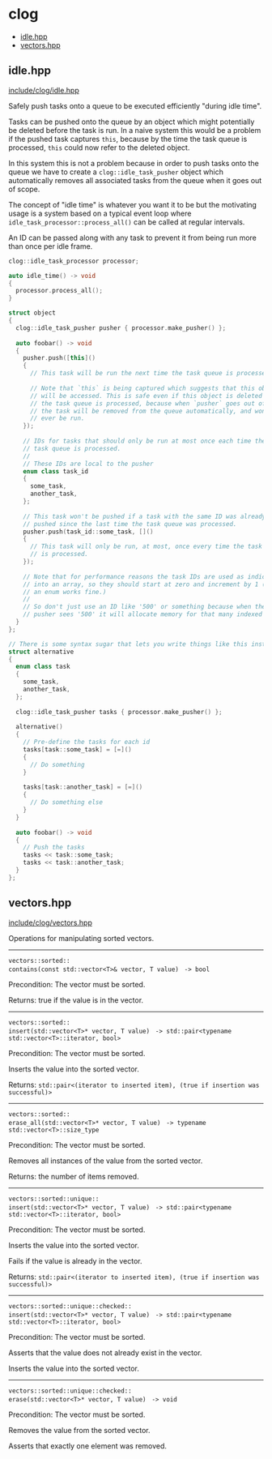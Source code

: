 # clog

- [idle.hpp](#idlehpp)
- [vectors.hpp](#vectorshpp)

## idle.hpp
[include/clog/idle.hpp](include/clog/idle.hpp)

Safely push tasks onto a queue to be executed efficiently "during idle time".

Tasks can be pushed onto the queue by an object which might potentially be deleted before the task is run. In a naive system this would be a problem if the pushed task captures `this`, because by the time the task queue is processed, `this` could now refer to the deleted object.

In this system this is not a problem because in order to push tasks onto the queue we have to create a `clog::idle_task_pusher` object which automatically removes all associated tasks from the queue when it goes out of scope.

The concept of "idle time" is whatever you want it to be but the motivating usage is a system based on a typical event loop where `idle_task_processor::process_all()` can be called at regular intervals.

An ID can be passed along with any task to prevent it from being run more than once per idle frame.

```c++
clog::idle_task_processor processor;

auto idle_time() -> void
{
  processor.process_all();
}

struct object
{
  clog::idle_task_pusher pusher { processor.make_pusher() };
  
  auto foobar() -> void
  {
    pusher.push([this]()
    {
      // This task will be run the next time the task queue is processed.
      
      // Note that `this` is being captured which suggests that this object
      // will be accessed. This is safe even if this object is deleted before
      // the task queue is processed, because when `pusher` goes out of scope
      // the task will be removed from the queue automatically, and won't
      // ever be run.
    });
    
    // IDs for tasks that should only be run at most once each time the
    // task queue is processed.
    //
    // These IDs are local to the pusher
    enum class task_id
    {
      some_task,
      another_task,
    };
    
    // This task won't be pushed if a task with the same ID was already
    // pushed since the last time the task queue was processed.
    pusher.push(task_id::some_task, []()
    {
      // This task will only be run, at most, once every time the task queue
      // is processed.
    });
    
    // Note that for performance reasons the task IDs are used as indices
    // into an array, so they should start at zero and increment by 1 (so
    // an enum works fine.)
    //
    // So don't just use an ID like '500' or something because when the
    // pusher sees '500' it will allocate memory for that many indexed tasks.
  }
};
```
```c++
// There is some syntax sugar that lets you write things like this instead
struct alternative
{
  enum class task
  {
    some_task,
    another_task,
  };
  
  clog::idle_task_pusher tasks { processor.make_pusher() };
  
  alternative()
  {
    // Pre-define the tasks for each id
    tasks[task::some_task] = [=]()
    {
      // Do something
    }
    
    tasks[task::another_task] = [=]()
    {
      // Do something else
    }
  }
  
  auto foobar() -> void
  {
    // Push the tasks
    tasks << task::some_task;
    tasks << task::another_task;
  }
};

```

## vectors.hpp
[include/clog/vectors.hpp](include/clog/vectors.hpp)

Operations for manipulating sorted vectors.

---
`vectors::sorted::`<br/>
`contains(const std::vector<T>& vector, T value)` ` -> bool`

Precondition: The vector must be sorted.

Returns: true if the value is in the vector.

---
`vectors::sorted::`<br/>
`insert(std::vector<T>* vector, T value)` ` -> std::pair<typename std::vector<T>::iterator, bool>`

Precondition: The vector must be sorted.

Inserts the value into the sorted vector.

Returns: `std::pair<(iterator to inserted item), (true if insertion was successful)>`

---
`vectors::sorted::`<br/>
`erase_all(std::vector<T>* vector, T value)` ` -> typename std::vector<T>::size_type`

Precondition: The vector must be sorted.

Removes all instances of the value from the sorted vector.

Returns: the number of items removed.

---
`vectors::sorted::unique::`<br/>
`insert(std::vector<T>* vector, T value)` ` -> std::pair<typename std::vector<T>::iterator, bool>`

Precondition: The vector must be sorted.

Inserts the value into the sorted vector.

Fails if the value is already in the vector.

Returns: `std::pair<(iterator to inserted item), (true if insertion was successful)>`

---
`vectors::sorted::unique::checked::`<br/>
`insert(std::vector<T>* vector, T value)` ` -> std::pair<typename std::vector<T>::iterator, bool>`

Precondition: The vector must be sorted.

Asserts that the value does not already exist in the vector.

Inserts the value into the sorted vector.

---
`vectors::sorted::unique::checked::`<br/>
`erase(std::vector<T>* vector, T value)` ` -> void`

Precondition: The vector must be sorted.

Removes the value from the sorted vector.

Asserts that exactly one element was removed.
